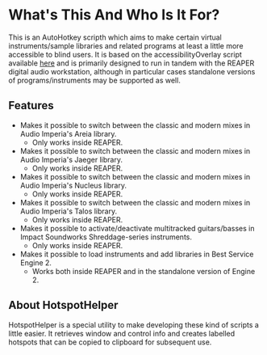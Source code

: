 # What's This And Who Is It For?
This is an AutoHotkey scripth which aims to make certain virtual instruments/sample libraries  and related programs at least a little more accessible to blind users. It is based on the accessibilityOverlay script available [here](https://github.com/MatejGolian/accessibilityOverlay/) and is primarily designed to run in tandem with the REAPER digital audio workstation, although in particular cases standalone versions of programs/instruments may be supported as well.
## Features
* Makes it possible to switch between the classic and modern mixes in Audio Imperia's Areia library.
  - Only works inside REAPER.
* Makes it possible to switch between the classic and modern mixes in Audio Imperia's Jaeger library.
  - Only works inside REAPER.
* Makes it possible to switch between the classic and modern mixes in Audio Imperia's Nucleus library.
  - Only works inside REAPER.
* Makes it possible to switch between the classic and modern mixes in Audio Imperia's Talos library.
  - Only works inside REAPER.
* Makes it possible to activate/deactivate multitracked guitars/basses in Impact Soundworks Shreddage-series instruments.
  - Only works inside REAPER.
* Makes it possible to load instruments and add libraries in Best Service Engine 2.
  - Works both inside REAPER and in the standalone version of Engine 2.
## About HotspotHelper
HotspotHelper is a special utility to make developing these kind of scripts a little easier. It retrieves window and control info and creates labelled hotspots that can be copied to clipboard for subsequent use.

